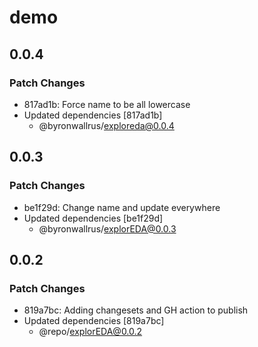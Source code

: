 # demo

## 0.0.4

### Patch Changes

- 817ad1b: Force name to be all lowercase
- Updated dependencies [817ad1b]
  - @byronwallrus/exploreda@0.0.4

## 0.0.3

### Patch Changes

- be1f29d: Change name and update everywhere
- Updated dependencies [be1f29d]
  - @byronwallrus/explorEDA@0.0.3

## 0.0.2

### Patch Changes

- 819a7bc: Adding changesets and GH action to publish
- Updated dependencies [819a7bc]
  - @repo/explorEDA@0.0.2

